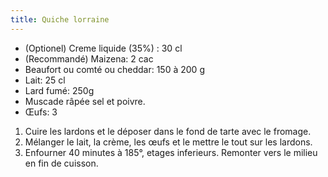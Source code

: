```yaml
---
title: Quiche lorraine
---
```



-   (Optionel) Creme liquide (35%) : 30 cl
-   (Recommandé) Maizena: 2 cac
-   Beaufort ou comté ou cheddar: 150 à 200 g
-   Lait: 25 cl
-   Lard fumé: 250g
-   Muscade râpée sel et poivre.
-   Œufs: 3

1.  Cuire les lardons et le déposer dans le fond de tarte avec le
    fromage.
2.  Mélanger le lait, la crème, les œufs et le mettre le tout sur les
    lardons.
3.  Enfourner 40 minutes à 185°, etages inferieurs. Remonter
    vers le milieu en fin de cuisson.
